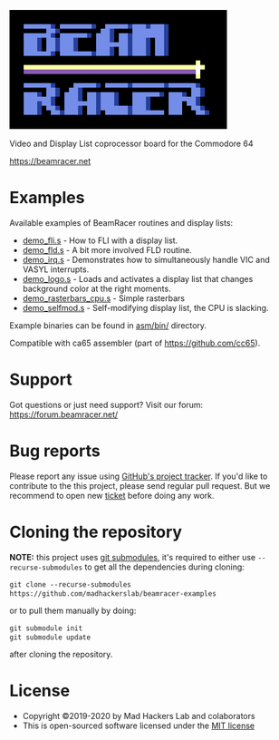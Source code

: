 ![BeamRacer](img/beamracer-logo.png)

 Video and Display List coprocessor board for the Commodore 64
 
 https://beamracer.net

# Examples

 Available examples of BeamRacer routines and display lists:

 * [demo_fli.s](asm/demo_fli.s) - How to FLI with a display list.
 * [demo_fld.s](asm/demo_fld.s) - A bit more involved FLD routine.
 * [demo_irq.s](asm/demo_irq.s) - Demonstrates how to simultaneously handle VIC and VASYL interrupts.
 * [demo_logo.s](asm/demo_logo.s) - Loads and activates a display list that changes background color at the right moments.
 * [demo_rasterbars_cpu.s](asm/demo_rasterbars_cpu.s) - Simple rasterbars
 * [demo_selfmod.s](asm/demo_selfmod.s) - Self-modifying display list, the CPU is slacking.

 Example binaries can be found in [asm/bin/](asm/bin) directory.

 Compatible with ca65 assembler (part of https://github.com/cc65).

# Support

 Got questions or just need support? Visit our forum: https://forum.beamracer.net/

# Bug reports

 Please report any issue using [GitHub's project tracker](https://github.com/madhackerslab/beamracer-examples/issues).
 If you'd like to contribute to the this project, please send regular pull request. But we recommend to open new
 [ticket](https://github.com/madhackerslab/beamracer-examples/issues) before doing any work.

# Cloning the repository

 **NOTE:** this project uses [git submodules](https://git-scm.com/book/en/v2/Git-Tools-Submodules),
 it's required to either use `--recurse-submodules` to get all the dependencies during cloning:

    git clone --recurse-submodules https://github.com/madhackerslab/beamracer-examples

 or to pull them manually by doing:

```
git submodule init
git submodule update
```

 after cloning the repository.

# License

 * Copyright &copy;2019-2020 by Mad Hackers Lab and colaborators
 * This is open-sourced software licensed under the [MIT license](http://opensource.org/licenses/MIT)


